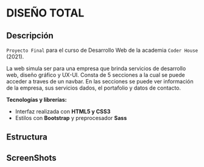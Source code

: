 # DISEÑO TOTAL

## Descripción

`Proyecto Final` para el curso de Desarrollo Web de la academia `Coder House` (2021).

La web simula ser para una empresa que brinda servicios de desarrollo web, diseño gráfico y UX-UI.
Consta de 5 secciones a la cual se puede acceder a traves de un navbar.
En las secciones se puede ver información de la empresa, sus servicios dados, el portafolio y datos de contacto.


**Tecnologías y librerías:**

- Interfaz realizada con **HTML5 y CSS3**
- Estilos con **Bootstrap** y preprocesador **Sass**


## Estructura


## ScreenShots